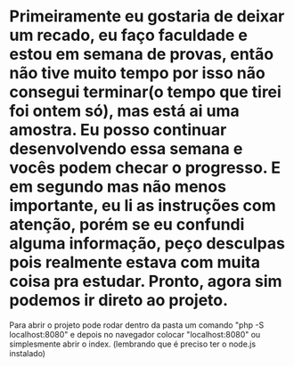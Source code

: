 # Primeiramente eu gostaria de deixar um recado, eu faço faculdade e estou em semana de provas, então não tive muito tempo por isso não consegui terminar(o tempo que tirei foi ontem só), mas está ai uma amostra. Eu posso continuar desenvolvendo essa semana e vocês podem checar o progresso. E em segundo mas não menos importante, eu li as instruções com atenção, porém se eu confundi alguma informação, peço desculpas pois realmente estava com muita coisa pra estudar. Pronto, agora sim podemos ir direto ao projeto.
Para abrir o projeto pode rodar dentro da pasta um comando "php -S localhost:8080" e depois no navegador colocar "localhost:8080" ou simplesmente abrir o index. (lembrando que é preciso ter o node.js instalado)

